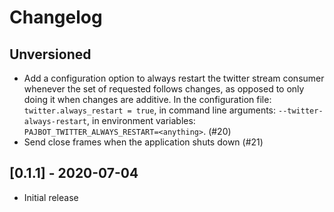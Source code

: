 # Changelog

## Unversioned

- Add a configuration option to always restart the twitter stream consumer whenever the set of requested follows changes, as opposed to only doing it when changes are additive. In the configuration file: `twitter.always_restart = true`, in command line arguments: `--twitter-always-restart`, in environment variables: `PAJBOT_TWITTER_ALWAYS_RESTART=<anything>`. (#20)
- Send close frames when the application shuts down (#21)

## [0.1.1] - 2020-07-04

- Initial release
